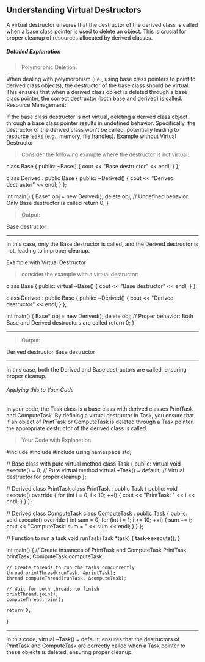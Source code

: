 ## Understanding Virtual Destructors
A virtual destructor ensures that the destructor of the derived class is called when a base class pointer is used to delete an object. This is crucial for proper cleanup of resources allocated by derived classes.

##### Detailed Explanation
>Polymorphic Deletion:

When dealing with polymorphism (i.e., using base class pointers to point to derived class objects), the destructor of the base class should be virtual. This ensures that when a derived class object is deleted through a base class pointer, the correct destructor (both base and derived) is called.
Resource Management:

If the base class destructor is not virtual, deleting a derived class object through a base class pointer results in undefined behavior. Specifically, the destructor of the derived class won't be called, potentially leading to resource leaks (e.g., memory, file handles).
Example without Virtual Destructor
>Consider the following example where the destructor is not virtual:

class Base {
public:
    ~Base() {
        cout << "Base destructor" << endl;
    }
};

class Derived : public Base {
public:
    ~Derived() {
        cout << "Derived destructor" << endl;
    }
};

int main() {
    Base* obj = new Derived();
    delete obj; // Undefined behavior: Only Base destructor is called
    return 0;
}
>Output:

Base destructor
***
In this case, only the Base destructor is called, and the Derived destructor is not, leading to improper cleanup.

Example with Virtual Destructor
>consider the example with a virtual destructor:


class Base {
public:
    virtual ~Base() {
        cout << "Base destructor" << endl;
    }
};

class Derived : public Base {
public:
    ~Derived() {
        cout << "Derived destructor" << endl;
    }
};

int main() {
    Base* obj = new Derived();
    delete obj; // Proper behavior: Both Base and Derived destructors are called
    return 0;
}
***
>Output:


Derived destructor
Base destructor
***
In this case, both the Derived and Base destructors are called, ensuring proper cleanup.

###### Applying this to Your Code
In your code, the Task class is a base class with derived classes PrintTask and ComputeTask. By defining a virtual destructor in Task, you ensure that if an object of PrintTask or ComputeTask is deleted through a Task pointer, the appropriate destructor of the derived class is called.

>Your Code with Explanation

#include <iostream>
#include <thread>
#include <vector>
using namespace std;

// Base class with pure virtual method
class Task
{
public:
    virtual void execute() = 0; // Pure virtual method
    virtual ~Task() = default; // Virtual destructor for proper cleanup
};

// Derived class PrintTask
class PrintTask : public Task
{
public:
    void execute() override
    {
        for (int i = 0; i < 10; ++i)
        {
            cout << "PrintTask: " << i << endl;
        }
    }
};

// Derived class ComputeTask
class ComputeTask : public Task
{
public:
    void execute() override
    {
        int sum = 0;
        for (int i = 1; i <= 10; ++i)
        {
            sum += i;
            cout << "ComputeTask: sum = " << sum << endl;
        }
    }
};

// Function to run a task
void runTask(Task *task)
{
    task->execute();
}

int main()
{
    // Create instances of PrintTask and ComputeTask
    PrintTask printTask;
    ComputeTask computeTask;

    // Create threads to run the tasks concurrently
    thread printThread(runTask, &printTask);
    thread computeThread(runTask, &computeTask);

    // Wait for both threads to finish
    printThread.join();
    computeThread.join();

    return 0;
}
***
In this code, virtual ~Task() = default; ensures that the destructors of PrintTask and ComputeTask are correctly called when a Task pointer to these objects is deleted, ensuring proper cleanup.